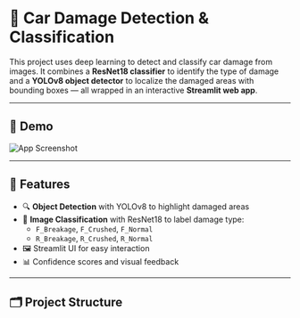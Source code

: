 # 🚗 Car Damage Detection & Classification

This project uses deep learning to detect and classify car damage from images. It combines a **ResNet18 classifier** to identify the type of damage and a **YOLOv8 object detector** to localize the damaged areas with bounding boxes — all wrapped in an interactive **Streamlit web app**.

---

## 📸 Demo

![App Screenshot](https://user)  

---

## 🧠 Features

- 🔍 **Object Detection** with YOLOv8 to highlight damaged areas
- 🧪 **Image Classification** with ResNet18 to label damage type:
  - `F_Breakage`, `F_Crushed`, `F_Normal`
  - `R_Breakage`, `R_Crushed`, `R_Normal`
- 🖼️ Streamlit UI for easy interaction
- 📊 Confidence scores and visual feedback

---

## 🗂️ Project Structure

